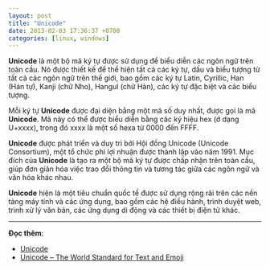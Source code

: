 ```yaml
---
layout: post
title: "Unicode"
date: 2013-02-03 17:36:37 +0700
categories: [linux, windows]
---
```


**Unicode** là một bộ mã ký tự được sử dụng để biểu diễn các ngôn ngữ trên toàn cầu. Nó được thiết kế để thể hiện tất cả các ký tự, dấu và biểu tượng từ tất cả các ngôn ngữ trên thế giới, bao gồm các ký tự Latin, Cyrillic, Han (Hán tự), Kanji (chữ Nho), Hangul (chữ Hàn), các ký tự đặc biệt và các biểu tượng.

Mỗi ký tự **Unicode** được đại diện bằng một mã số duy nhất, được gọi là mã **Unicode**. Mã này có thể được biểu diễn bằng các ký hiệu hex (ở dạng U+xxxx), trong đó xxxx là một số hexa từ 0000 đến FFFF.

**Unicode** được phát triển và duy trì bởi Hội đồng Unicode (Unicode Consortium), một tổ chức phi lợi nhuận được thành lập vào năm 1991. Mục đích của **Unicode** là tạo ra một bộ mã ký tự được chấp nhận trên toàn cầu, giúp đơn giản hóa việc trao đổi thông tin và tương tác giữa các ngôn ngữ và văn hóa khác nhau.

**Unicode** hiện là một tiêu chuẩn quốc tế được sử dụng rộng rãi trên các nền tảng máy tính và các ứng dụng, bao gồm các hệ điều hành, trình duyệt web, trình xử lý văn bản, các ứng dụng di động và các thiết bị điện tử khác.

---

**Đọc thêm**:  
- [Unicode](https://vi.wikipedia.org/wiki/Unicode)
- [Unicode – The World Standard for Text and Emoji](https://home.unicode.org/)
